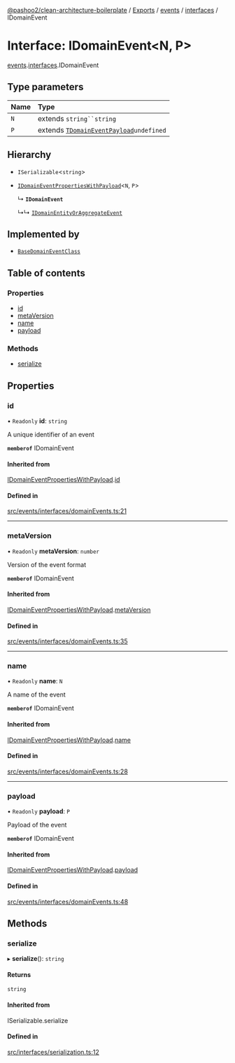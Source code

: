 [@pashoo2/clean-architecture-boilerplate](../README.md) / [Exports](../modules.md) / [events](../modules/events.md) / [interfaces](../modules/events.interfaces.md) / IDomainEvent

# Interface: IDomainEvent<N, P\>

[events](../modules/events.md).[interfaces](../modules/events.interfaces.md).IDomainEvent

## Type parameters

| Name | Type |
| :------ | :------ |
| `N` | extends `string``string` |
| `P` | extends [`TDomainEventPayload`](../modules/events.interfaces.md#tdomaineventpayload)`undefined` |

## Hierarchy

- `ISerializable`<`string`\>

- [`IDomainEventPropertiesWithPayload`](events.interfaces.idomaineventpropertieswithpayload.md)<`N`, `P`\>

  ↳ **`IDomainEvent`**

  ↳↳ [`IDomainEntityOrAggregateEvent`](events.interfaces.idomainentityoraggregateevent.md)

## Implemented by

- [`BaseDomainEventClass`](../classes/events.classes.basedomaineventclass.md)

## Table of contents

### Properties

- [id](events.interfaces.idomainevent.md#id)
- [metaVersion](events.interfaces.idomainevent.md#metaversion)
- [name](events.interfaces.idomainevent.md#name)
- [payload](events.interfaces.idomainevent.md#payload)

### Methods

- [serialize](events.interfaces.idomainevent.md#serialize)

## Properties

### id

• `Readonly` **id**: `string`

A unique identifier of an event

**`memberof`** IDomainEvent

#### Inherited from

[IDomainEventPropertiesWithPayload](events.interfaces.idomaineventpropertieswithpayload.md).[id](events.interfaces.idomaineventpropertieswithpayload.md#id)

#### Defined in

[src/events/interfaces/domainEvents.ts:21](https://github.com/pashoo2/clean-architecture-boilerplate/blob/e54a93c/src/events/interfaces/domainEvents.ts#L21)

___

### metaVersion

• `Readonly` **metaVersion**: `number`

Version of the event format

**`memberof`** IDomainEvent

#### Inherited from

[IDomainEventPropertiesWithPayload](events.interfaces.idomaineventpropertieswithpayload.md).[metaVersion](events.interfaces.idomaineventpropertieswithpayload.md#metaversion)

#### Defined in

[src/events/interfaces/domainEvents.ts:35](https://github.com/pashoo2/clean-architecture-boilerplate/blob/e54a93c/src/events/interfaces/domainEvents.ts#L35)

___

### name

• `Readonly` **name**: `N`

A name of the event

**`memberof`** IDomainEvent

#### Inherited from

[IDomainEventPropertiesWithPayload](events.interfaces.idomaineventpropertieswithpayload.md).[name](events.interfaces.idomaineventpropertieswithpayload.md#name)

#### Defined in

[src/events/interfaces/domainEvents.ts:28](https://github.com/pashoo2/clean-architecture-boilerplate/blob/e54a93c/src/events/interfaces/domainEvents.ts#L28)

___

### payload

• `Readonly` **payload**: `P`

Payload of the event

**`memberof`** IDomainEvent

#### Inherited from

[IDomainEventPropertiesWithPayload](events.interfaces.idomaineventpropertieswithpayload.md).[payload](events.interfaces.idomaineventpropertieswithpayload.md#payload)

#### Defined in

[src/events/interfaces/domainEvents.ts:48](https://github.com/pashoo2/clean-architecture-boilerplate/blob/e54a93c/src/events/interfaces/domainEvents.ts#L48)

## Methods

### serialize

▸ **serialize**(): `string`

#### Returns

`string`

#### Inherited from

ISerializable.serialize

#### Defined in

[src/interfaces/serialization.ts:12](https://github.com/pashoo2/clean-architecture-boilerplate/blob/e54a93c/src/interfaces/serialization.ts#L12)
